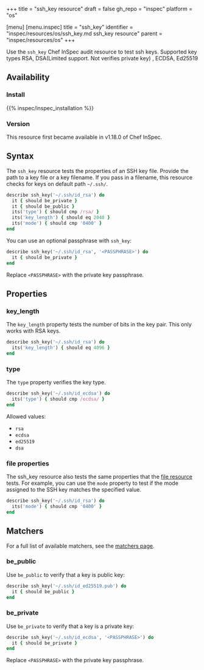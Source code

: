 +++
title = "ssh_key resource"
draft = false
gh_repo = "inspec"
platform = "os"

[menu]
  [menu.inspec]
    title = "ssh_key"
    identifier = "inspec/resources/os/ssh_key.md ssh_key resource"
    parent = "inspec/resources/os"
+++

Use the `ssh_key` Chef InSpec audit resource to test ssh keys. Supported key types RSA, DSA(Limited support. Not verifies private key) , ECDSA, Ed25519

## Availability

### Install

{{% inspec/inspec_installation %}}

### Version

This resource first became available in v1.18.0 of Chef InSpec.

## Syntax

The `ssh_key` resource tests the properties of an SSH key file. Provide the path to a key file or a key filename. If you pass in a filename, this resource checks for keys on default path  `~/.ssh/`.

```rb
describe ssh_key('~/.ssh/id_rsa') do
  it { should be_private }
  it { should be_public }
  its('type') { should cmp /rsa/ }
  its('key_length') { should eq 2048 }
  its('mode') { should cmp '0400' }
end
```

You can use an optional passphrase with `ssh_key`:

```rb
describe ssh_key('~/.ssh/id_rsa', '<PASSPHRASE>') do
  it { should be_private }
end
```

Replace `<PASSPHRASE>` with the private key passphrase.

## Properties

### key_length

The `key_length` property tests the number of bits in the key pair. This only works with RSA keys.

```rb
describe ssh_key('~/.ssh/id_rsa') do
  its('key_length') { should eq 4096 }
end
```

### type

The `type` property verifies the key type.

```rb
describe ssh_key('~/.ssh/id_ecdsa') do
  its('type') { should cmp /ecdsa/ }
end
```

Allowed values:

- `rsa`
- `ecdsa`
- `ed25519`
- `dsa`

### file properties

The ssh_key resource also tests the same properties that the [file resource](/inspec/resources/file#properties) tests.
For example, you can use the `mode` property to test if the mode assigned to the SSH key matches the specified value.

```rb
describe ssh_key('~/.ssh/id_rsa') do
  its('mode') { should cmp '0400' }
end
```

## Matchers

For a full list of available matchers, see the [matchers page](/inspec/matchers/).

### be_public

Use `be_public` to verify that a key is public key:

```rb
describe ssh_key('~/.ssh/id_ed25519.pub') do
  it { should be_public }
end
```

### be_private

Use `be_private` to verify that a key is a private key:

```rb
describe ssh_key('~/.ssh/id_ecdsa', '<PASSPHRASE>') do
  it { should be_private }
end
```

Replace `<PASSPHRASE>` with the private key passphrase.
